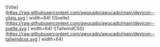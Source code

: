 ![Vite](https://raw.githubusercontent.com/awucado/awucado/main/devicon--vitejs.svg | width=64)
![Svelte](https://raw.githubusercontent.com/awucado/awucado/main/devicon--svelte.svg | width=64)
![TailwindCSS](https://raw.githubusercontent.com/awucado/awucado/main/devicon--tailwindcss.svg | width=64)
